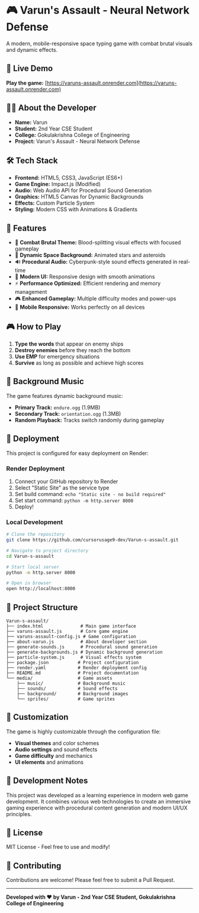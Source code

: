 # 🎮 Varun's Assault - Neural Network Defense

A modern, mobile-responsive space typing game with combat brutal visuals and dynamic effects.

## 🚀 Live Demo
**Play the game:** [https://varuns-assault.onrender.com](https://varuns-assault.onrender.com)

## 👨‍💻 About the Developer
- **Name:** Varun
- **Student:** 2nd Year CSE Student
- **College:** Gokulakrishna College of Engineering
- **Project:** Varun's Assault - Neural Network Defense

## 🛠️ Tech Stack
- **Frontend:** HTML5, CSS3, JavaScript (ES6+)
- **Game Engine:** Impact.js (Modified)
- **Audio:** Web Audio API for Procedural Sound Generation
- **Graphics:** HTML5 Canvas for Dynamic Backgrounds
- **Effects:** Custom Particle System
- **Styling:** Modern CSS with Animations & Gradients

## 🎯 Features
- 🎯 **Combat Brutal Theme:** Blood-splitting visual effects with focused gameplay
- 🌌 **Dynamic Space Background:** Animated stars and asteroids
- 🔊 **Procedural Audio:** Cyberpunk-style sound effects generated in real-time
- 🎨 **Modern UI:** Responsive design with smooth animations
- ⚡ **Performance Optimized:** Efficient rendering and memory management
- 🎮 **Enhanced Gameplay:** Multiple difficulty modes and power-ups
- 📱 **Mobile Responsive:** Works perfectly on all devices

## 🎮 How to Play
1. **Type the words** that appear on enemy ships
2. **Destroy enemies** before they reach the bottom
3. **Use EMP** for emergency situations
4. **Survive** as long as possible and achieve high scores

## 🎵 Background Music
The game features dynamic background music:
- **Primary Track:** `endure.ogg` (1.9MB)
- **Secondary Track:** `orientation.ogg` (1.3MB)
- **Random Playback:** Tracks switch randomly during gameplay

## 🚀 Deployment
This project is configured for easy deployment on Render:

### Render Deployment
1. Connect your GitHub repository to Render
2. Select "Static Site" as the service type
3. Set build command: `echo "Static site - no build required"`
4. Set start command: `python -m http.server 8000`
5. Deploy!

### Local Development
```bash
# Clone the repository
git clone https://github.com/cursorusage9-dev/Varun-s-assault.git

# Navigate to project directory
cd Varun-s-assault

# Start local server
python -m http.server 8000

# Open in browser
open http://localhost:8000
```

## 📁 Project Structure
```
Varun-s-assault/
├── index.html              # Main game interface
├── varuns-assault.js       # Core game engine
├── varuns-assault-config.js # Game configuration
├── about-varun.js          # About developer section
├── generate-sounds.js      # Procedural sound generation
├── generate-backgrounds.js # Dynamic background generation
├── particle-system.js      # Visual effects system
├── package.json           # Project configuration
├── render.yaml            # Render deployment config
├── README.md              # Project documentation
└── media/                 # Game assets
    ├── music/             # Background music
    ├── sounds/            # Sound effects
    ├── background/        # Background images
    └── sprites/           # Game sprites
```

## 🎨 Customization
The game is highly customizable through the configuration file:
- **Visual themes** and color schemes
- **Audio settings** and sound effects
- **Game difficulty** and mechanics
- **UI elements** and animations

## 🔧 Development Notes
This project was developed as a learning experience in modern web game development. It combines various web technologies to create an immersive gaming experience with procedural content generation and modern UI/UX principles.

## 📄 License
MIT License - Feel free to use and modify!

## 🤝 Contributing
Contributions are welcome! Please feel free to submit a Pull Request.

---

**Developed with ❤️ by Varun - 2nd Year CSE Student, Gokulakrishna College of Engineering**
